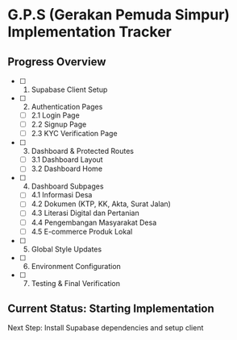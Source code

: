 # G.P.S (Gerakan Pemuda Simpur) Implementation Tracker

## Progress Overview
- [ ] 1. Supabase Client Setup
- [ ] 2. Authentication Pages
  - [ ] 2.1 Login Page
  - [ ] 2.2 Signup Page  
  - [ ] 2.3 KYC Verification Page
- [ ] 3. Dashboard & Protected Routes
  - [ ] 3.1 Dashboard Layout
  - [ ] 3.2 Dashboard Home
- [ ] 4. Dashboard Subpages
  - [ ] 4.1 Informasi Desa
  - [ ] 4.2 Dokumen (KTP, KK, Akta, Surat Jalan)
  - [ ] 4.3 Literasi Digital dan Pertanian
  - [ ] 4.4 Pengembangan Masyarakat Desa
  - [ ] 4.5 E-commerce Produk Lokal
- [ ] 5. Global Style Updates
- [ ] 6. Environment Configuration
- [ ] 7. Testing & Final Verification

## Current Status: Starting Implementation
Next Step: Install Supabase dependencies and setup client
